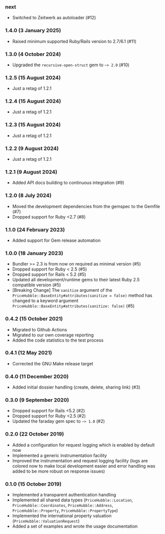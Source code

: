 ### next

* Switched to Zeitwerk as autoloader (#12)

### 1.4.0 (3 January 2025)

* Raised minimum supported Ruby/Rails version to 2.7/6.1 (#11)

### 1.3.0 (4 October 2024)

* Upgraded the `recursive-open-struct` gem to `~> 2.0` (#10)

### 1.2.5 (15 August 2024)

* Just a retag of 1.2.1

### 1.2.4 (15 August 2024)

* Just a retag of 1.2.1

### 1.2.3 (15 August 2024)

* Just a retag of 1.2.1

### 1.2.2 (9 August 2024)

* Just a retag of 1.2.1

### 1.2.1 (9 August 2024)

* Added API docs building to continuous integration (#9)

### 1.2.0 (8 July 2024)

* Moved the development dependencies from the gemspec to the Gemfile (#7)
* Dropped support for Ruby <2.7 (#8)

### 1.1.0 (24 February 2023)

* Added support for Gem release automation

### 1.0.0 (18 January 2023)

* Bundler >= 2.3 is from now on required as minimal version (#5)
* Dropped support for Ruby < 2.5 (#5)
* Dropped support for Rails < 5.2 (#5)
* Updated all development/runtime gems to their latest
  Ruby 2.5 compatible version (#5)
* [Breaking Change] The `sanitize` argument of the
  `PriceHubble::BaseEntity#attributes(sanitize = false)` method has changed to
  a keyword argument `PriceHubble::BaseEntity#attributes(sanitize: false)` (#5)

### 0.4.2 (15 October 2021)

* Migrated to Github Actions
* Migrated to our own coverage reporting
* Added the code statistics to the test process

### 0.4.1 (12 May 2021)

* Corrected the GNU Make release target

### 0.4.0 (11 December 2020)

* Added initial dossier handling (create, delete, sharing link) (#3)

### 0.3.0 (9 September 2020)

* Dropped support for Rails <5.2 (#2)
* Dropped support for Ruby <2.5 (#2)
* Updated the faraday gem spec to `~> 1.0` (#2)

### 0.2.0 (22 October 2019)

* Added a configuration for request logging which is enabled by default now
* Implemented a generic instrumentation facility
* Improved the instrumentation and request logging facility (logs are colored
  now to make local development easier and error handling was added to be more
  robust on response issues)

### 0.1.0 (15 October 2019)

* Implemented a transparent authentication handling
* Implemented all shared data types (`PriceHubble::Location`,
  `PriceHubble::Coordinates`, `PriceHubble::Address`, `PriceHubble::Property`,
  `PriceHubble::PropertyType`)
* Implemented the international property valuation
  (`PriceHubble::ValuationRequest`)
* Added a set of examples and wrote the usage documentation
